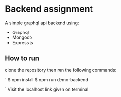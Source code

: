 # Backend assignment
A simple graphql api backend using:
* Graphql
* Mongodb
* Express js

## How to run
clone the repository then run the following commands:

`
$ npm install
$ npm run demo-backend

`
Visit the localhost link given on terminal

